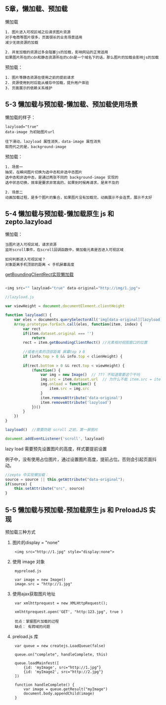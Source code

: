 ## 5章，懒加载、预加载

懒加载

	1. 图片进入可视区域之后请求图片资源
	对于电商等图片很多，页面很长的业务场景适用
	减少无效资源的加载
	
	2. 并发加载的资源过多会阻塞js的加载，影响网站的正常适用 
	如果图片所在的cdn和静态资源所在的cdn是一个域名下的话，那么图片的加载会影响js的加载
	
预加载：
	
	1. 图片等静态资源在使用之前的提前请求
	2. 资源使用到时后能从缓存中加载，提升用户体验
	3. 页面展示的依赖关系维护
	
	
## 5-3 懒加载与预加载-懒加载、预加载使用场景

懒加载的样子：

	lazyload="true"
	data-image 为初始图片url
	
	往下滑动，lazyload 属性消失，data-image 属性消失
	取而代之的是，background-image

预加载：
	
	1. 场景一
	抽奖，在瞬间图片切换为选中态和非选中态图片
	选中态和非选中态，是通过两张不同的 background-image 实现的
    选中状态切换，效率是要求非常高的，如果到时候再请求，是来不及的
	
	2. 场景二
	动画加载过程，是多个图片的集合，如果图片没有加载完，动画展示不会连贯，展示不太好
	
	
## 5-4 懒加载与预加载-懒加载原生 js 和 zepto.lazyload

懒加载：
	
	当图片进入可视区域，请求资源
	监听scroll事件，在scroll回调函数中，懒加载元素是否进入可视区域
	
	如何判断进入可视区域？
	对象距离手机顶部的距离 < 手机屏幕高度
	
[getBoundingClientRect实现懒加载](https://www.cnblogs.com/cococe/p/10475776.html)
	

``` javascript

<img src="" lazyload="true" data-original="http://img/1.jpg">

//lazyload.js

var viewHeight = document.documentElement.clientHeight

function lazyload() {
	var eles = documents.querySelectorAll('img[data-original][lazyload]')
	Array.prototype.forEach.call(eles, function(item, index) {
		var rect
		if(item.dataset.original === '')
			return
		rect = item.getBoundingClientRect() //元素相对视图窗口的位置
		
		//或者元素的顶部距离 屏幕top 》 0
		if (info.top > 0 && info.top < clienHeight) {
		
		if(rect.bottom > 0 && rect.top < viewHeight) {
			(function() {
				var img = new Image()  // ??? 不知道需要这个干吗
				img.src = item.dataset.url  // 为什么不能 item.src = item.dataset.url ???
				img.onload = function() {
					item.src = img.src
				}
				item.removeAttribute('data-original')
				item.removeAttribute('lazyload')
			})()
		}
	})	
}

lazyload()  //需要防砸 scroll 之前，第一屏图片

document.addEventListener('scroll', lazyload)
```


lazy load 需要预先设置图片的高度，样式要提前设置

例子中，没有使用占位图片，通过设置图片高度，提前占位。否则会引起页面抖动。

```javascript
//zepto 中实现懒加载：
source = source || this.getAttribute("data-original");
if(source) {
	this.setAttribute("src", source)
}
```



## 5-5 懒加载与预加载-预加载原生 js 和 PreloadJS 实现



预加载三种方式

1. 图片的display = "none"

		<img src="http://1.jpg" style="display:none">
	
2. 使用 image 对象
	
		mypreload.js
		
		var image = new Image()
		image.src = "http://1.jpg"
	
	
3. 使用ajax获取图片地址

		var xmlhttprequest = new XMLHttpRequest();
		
		xmlhttprequest.open('GET', "http:123.jpg", true )

		优点：掌握图片加载的过程
		缺点： 有跨域的问题

4. preload.js 库
		
		var queue = new createjs.LoadQueue(false)

		queue.on("complete", handleComplete, this)
		
		queue.loadMainfest([
			{id: 'myImage', src="http://1.jpg"}
			{id: 'myImage2', src="http://2.jpg"}
		])
		
		function handleComplete() {
			var image = queue.getResult("myImage")
			document.body.appendChild(image)
		}









	
